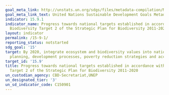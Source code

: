 ```yaml
---
goal_meta_link: http://unstats.un.org/sdgs/files/metadata-compilation/Metadata-Goal-15.pdf
goal_meta_link_text: United Nations Sustainable Development Goals Metadata (pdf 456kB)
indicator: 15.9.1
indicator_name: Progress towards national targets established in accordance with Aichi
  Biodiversity Target 2 of the Strategic Plan for Biodiversity 2011-2020
layout: indicator
permalink: /15-9-1/
reporting_status: notstarted
sdg_goal: '15'
target: By 2020, integrate ecosystem and biodiversity values into national and local
  planning, development processes, poverty reduction strategies and accounts
target_id: '15.9'
title: Progress towards national targets established in accordance with Aichi Biodiversity
  Target 2 of the Strategic Plan for Biodiversity 2011-2020
un_custodian_agency: CBD-Secretariat,UNEP
un_designated_tier: '3'
un_sd_indicator_code: C150901
---
```

